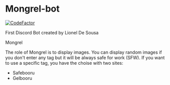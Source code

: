 # Mongrel-bot
[![CodeFactor](https://www.codefactor.io/repository/github/Lionel-De-Sousa/Mongrel-bot/badge)](https://www.codefactor.io/repository/github/Lionel-De-Sousa/Mongrel-bot)<br/>

First Discord Bot created by Lionel De Sousa

Mongrel

The role of Mongrel is to display images.
You can display random images if you don't enter any tag but it will be always safe for work (SFW).
If you want to use a specific tag, you have the choise with two sites:
- Safebooru
- Gelbooru
